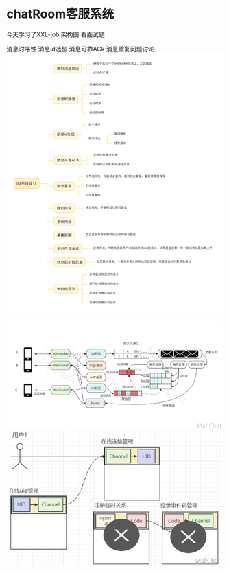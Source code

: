 # chatRoom客服系统
今天学习了XXL-job
架构图
看面试题

消息时序性
消息id选型
消息可靠ACk
消息重复问题讨论
![img.png](img.png)

![img_1.png](img_1.png)
![img_2.png](img_2.png)